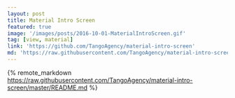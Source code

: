 ```yaml
---
layout: post
title: Material Intro Screen
featured: true
image: '/images/posts/2016-10-01-MaterialIntroScreen.gif'
tag: [view, material]
link: 'https://github.com/TangoAgency/material-intro-screen'
md: 'https://raw.githubusercontent.com/TangoAgency/material-intro-screen/master/README.md'
---
```


{% remote_markdown https://raw.githubusercontent.com/TangoAgency/material-intro-screen/master/README.md %}